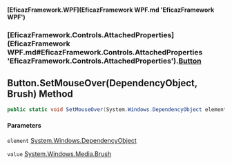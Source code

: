 #### [EficazFramework.WPF](EficazFramework WPF.md 'EficazFramework WPF')
### [EficazFramework.Controls.AttachedProperties](EficazFramework WPF.md#EficazFramework.Controls.AttachedProperties 'EficazFramework.Controls.AttachedProperties').[Button](EficazFramework.Controls.AttachedProperties/Button.md 'EficazFramework.Controls.AttachedProperties.Button')

## Button.SetMouseOver(DependencyObject, Brush) Method

```csharp
public static void SetMouseOver(System.Windows.DependencyObject element, System.Windows.Media.Brush value);
```
#### Parameters

<a name='EficazFramework.Controls.AttachedProperties.Button.SetMouseOver(System.Windows.DependencyObject,System.Windows.Media.Brush).element'></a>

`element` [System.Windows.DependencyObject](https://docs.microsoft.com/en-us/dotnet/api/System.Windows.DependencyObject 'System.Windows.DependencyObject')

<a name='EficazFramework.Controls.AttachedProperties.Button.SetMouseOver(System.Windows.DependencyObject,System.Windows.Media.Brush).value'></a>

`value` [System.Windows.Media.Brush](https://docs.microsoft.com/en-us/dotnet/api/System.Windows.Media.Brush 'System.Windows.Media.Brush')